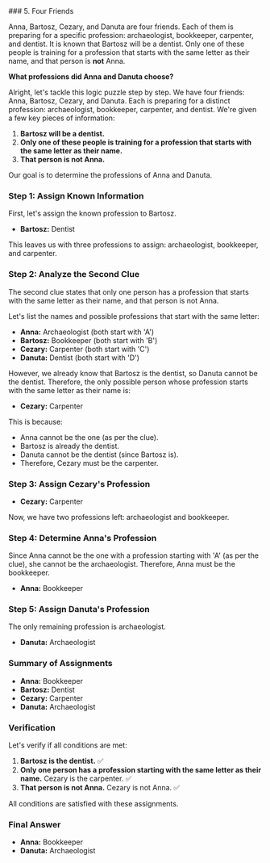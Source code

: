<USER>
### 5. Four Friends

Anna, Bartosz, Cezary, and Danuta are four friends. Each of them is preparing for a specific profession: archaeologist, bookkeeper, carpenter, and dentist. It is known that Bartosz will be a dentist. Only one of these people is training for a profession that starts with the same letter as their name, and that person is **not** Anna.

**What professions did Anna and Danuta choose?**

<ASSISTANT>
Alright, let's tackle this logic puzzle step by step. We have four friends: Anna, Bartosz, Cezary, and Danuta. Each is preparing for a distinct profession: archaeologist, bookkeeper, carpenter, and dentist. We're given a few key pieces of information:

1. **Bartosz will be a dentist.**
2. **Only one of these people is training for a profession that starts with the same letter as their name.**
3. **That person is not Anna.**

Our goal is to determine the professions of Anna and Danuta.

### Step 1: Assign Known Information

First, let's assign the known profession to Bartosz.

- **Bartosz:** Dentist

This leaves us with three professions to assign: archaeologist, bookkeeper, and carpenter.

### Step 2: Analyze the Second Clue

The second clue states that only one person has a profession that starts with the same letter as their name, and that person is not Anna.

Let's list the names and possible professions that start with the same letter:

- **Anna:** Archaeologist (both start with 'A')
- **Bartosz:** Bookkeeper (both start with 'B')
- **Cezary:** Carpenter (both start with 'C')
- **Danuta:** Dentist (both start with 'D')

However, we already know that Bartosz is the dentist, so Danuta cannot be the dentist. Therefore, the only possible person whose profession starts with the same letter as their name is:

- **Cezary:** Carpenter

This is because:

- Anna cannot be the one (as per the clue).
- Bartosz is already the dentist.
- Danuta cannot be the dentist (since Bartosz is).
- Therefore, Cezary must be the carpenter.

### Step 3: Assign Cezary's Profession

- **Cezary:** Carpenter

Now, we have two professions left: archaeologist and bookkeeper.

### Step 4: Determine Anna's Profession

Since Anna cannot be the one with a profession starting with 'A' (as per the clue), she cannot be the archaeologist. Therefore, Anna must be the bookkeeper.

- **Anna:** Bookkeeper

### Step 5: Assign Danuta's Profession

The only remaining profession is archaeologist.

- **Danuta:** Archaeologist

### Summary of Assignments

- **Anna:** Bookkeeper
- **Bartosz:** Dentist
- **Cezary:** Carpenter
- **Danuta:** Archaeologist

### Verification

Let's verify if all conditions are met:

1. **Bartosz is the dentist.** ✅
2. **Only one person has a profession starting with the same letter as their name.** Cezary is the carpenter. ✅
3. **That person is not Anna.** Cezary is not Anna. ✅

All conditions are satisfied with these assignments.

### Final Answer

- **Anna:** Bookkeeper
- **Danuta:** Archaeologist